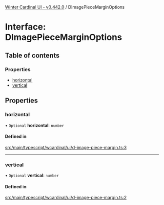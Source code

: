 [Winter Cardinal UI - v0.442.0](../index.md) / DImagePieceMarginOptions

# Interface: DImagePieceMarginOptions

## Table of contents

### Properties

- [horizontal](DImagePieceMarginOptions.md#horizontal)
- [vertical](DImagePieceMarginOptions.md#vertical)

## Properties

### horizontal

• `Optional` **horizontal**: `number`

#### Defined in

[src/main/typescript/wcardinal/ui/d-image-piece-margin.ts:3](https://github.com/winter-cardinal/winter-cardinal-ui/blob/v0.442.0/src/main/typescript/wcardinal/ui/d-image-piece-margin.ts#L3)

___

### vertical

• `Optional` **vertical**: `number`

#### Defined in

[src/main/typescript/wcardinal/ui/d-image-piece-margin.ts:2](https://github.com/winter-cardinal/winter-cardinal-ui/blob/v0.442.0/src/main/typescript/wcardinal/ui/d-image-piece-margin.ts#L2)
